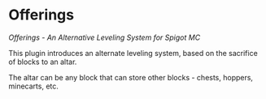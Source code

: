 # Offerings

*Offerings - An Alternative Leveling System for Spigot MC*

This plugin introduces an alternate leveling system, based on the sacrifice of blocks to an altar. 

The altar can be any block that can store other blocks - chests, hoppers, minecarts, etc.


